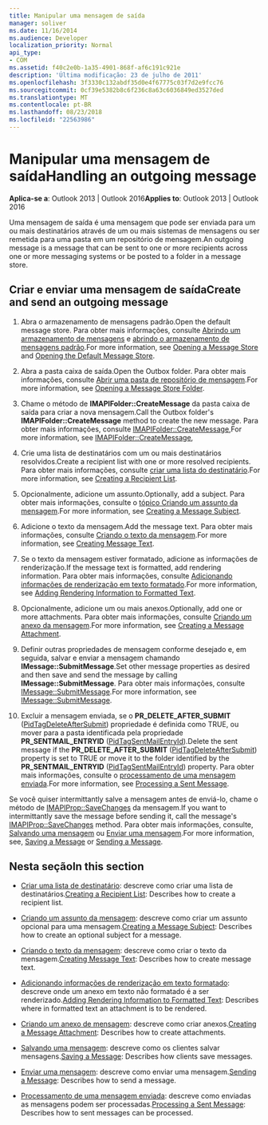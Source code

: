 ```yaml
---
title: Manipular uma mensagem de saída
manager: soliver
ms.date: 11/16/2014
ms.audience: Developer
localization_priority: Normal
api_type:
- COM
ms.assetid: f40c2e0b-1a35-4901-868f-af6c191c921e
description: 'Última modificação: 23 de julho de 2011'
ms.openlocfilehash: 3f3330c132abdf35d0e4f67775c03f7d2e9fcc76
ms.sourcegitcommit: 0cf39e5382b8c6f236c8a63c6036849ed3527ded
ms.translationtype: MT
ms.contentlocale: pt-BR
ms.lasthandoff: 08/23/2018
ms.locfileid: "22563986"
---
```

# <a name="handling-an-outgoing-message"></a><span data-ttu-id="721ce-103">Manipular uma mensagem de saída</span><span class="sxs-lookup"><span data-stu-id="721ce-103">Handling an outgoing message</span></span>

<span data-ttu-id="721ce-104">**Aplica-se a**: Outlook 2013 | Outlook 2016</span><span class="sxs-lookup"><span data-stu-id="721ce-104">**Applies to**: Outlook 2013 | Outlook 2016</span></span> 
  
<span data-ttu-id="721ce-105">Uma mensagem de saída é uma mensagem que pode ser enviada para um ou mais destinatários através de um ou mais sistemas de mensagens ou ser remetida para uma pasta em um repositório de mensagem.</span><span class="sxs-lookup"><span data-stu-id="721ce-105">An outgoing message is a message that can be sent to one or more recipients across one or more messaging systems or be posted to a folder in a message store.</span></span>
  
## <a name="create-and-send-an-outgoing-message"></a><span data-ttu-id="721ce-106">Criar e enviar uma mensagem de saída</span><span class="sxs-lookup"><span data-stu-id="721ce-106">Create and send an outgoing message</span></span>
  
1. <span data-ttu-id="721ce-107">Abra o armazenamento de mensagens padrão.</span><span class="sxs-lookup"><span data-stu-id="721ce-107">Open the default message store.</span></span> <span data-ttu-id="721ce-108">Para obter mais informações, consulte [Abrindo um armazenamento de mensagens](opening-a-message-store.md) e [abrindo o armazenamento de mensagens padrão](opening-the-default-message-store.md).</span><span class="sxs-lookup"><span data-stu-id="721ce-108">For more information, see [Opening a Message Store](opening-a-message-store.md) and [Opening the Default Message Store](opening-the-default-message-store.md).</span></span>
    
2. <span data-ttu-id="721ce-109">Abra a pasta caixa de saída.</span><span class="sxs-lookup"><span data-stu-id="721ce-109">Open the Outbox folder.</span></span> <span data-ttu-id="721ce-110">Para obter mais informações, consulte [Abrir uma pasta de repositório de mensagem](opening-a-message-store-folder.md).</span><span class="sxs-lookup"><span data-stu-id="721ce-110">For more information, see [Opening a Message Store Folder](opening-a-message-store-folder.md).</span></span>
    
3. <span data-ttu-id="721ce-111">Chame o método de **IMAPIFolder::CreateMessage** da pasta caixa de saída para criar a nova mensagem.</span><span class="sxs-lookup"><span data-stu-id="721ce-111">Call the Outbox folder's **IMAPIFolder::CreateMessage** method to create the new message.</span></span> <span data-ttu-id="721ce-112">Para obter mais informações, consulte [IMAPIFolder::CreateMessage](imapifolder-createmessage.md),</span><span class="sxs-lookup"><span data-stu-id="721ce-112">For more information, see [IMAPIFolder::CreateMessage](imapifolder-createmessage.md),</span></span>
    
4. <span data-ttu-id="721ce-113">Crie uma lista de destinatários com um ou mais destinatários resolvidos.</span><span class="sxs-lookup"><span data-stu-id="721ce-113">Create a recipient list with one or more resolved recipients.</span></span> <span data-ttu-id="721ce-114">Para obter mais informações, consulte [criar uma lista do destinatário](creating-a-recipient-list.md).</span><span class="sxs-lookup"><span data-stu-id="721ce-114">For more information, see [Creating a Recipient List](creating-a-recipient-list.md).</span></span>
    
5. <span data-ttu-id="721ce-115">Opcionalmente, adicione um assunto.</span><span class="sxs-lookup"><span data-stu-id="721ce-115">Optionally, add a subject.</span></span> <span data-ttu-id="721ce-116">Para obter mais informações, consulte o [tópico Criando um assunto da mensagem](creating-a-message-subject.md).</span><span class="sxs-lookup"><span data-stu-id="721ce-116">For more information, see [Creating a Message Subject](creating-a-message-subject.md).</span></span>
    
6. <span data-ttu-id="721ce-117">Adicione o texto da mensagem.</span><span class="sxs-lookup"><span data-stu-id="721ce-117">Add the message text.</span></span> <span data-ttu-id="721ce-118">Para obter mais informações, consulte [Criando o texto da mensagem](creating-message-text.md).</span><span class="sxs-lookup"><span data-stu-id="721ce-118">For more information, see [Creating Message Text](creating-message-text.md).</span></span>
    
7. <span data-ttu-id="721ce-119">Se o texto da mensagem estiver formatado, adicione as informações de renderização.</span><span class="sxs-lookup"><span data-stu-id="721ce-119">If the message text is formatted, add rendering information.</span></span> <span data-ttu-id="721ce-120">Para obter mais informações, consulte [Adicionando informações de renderização em texto formatado](adding-rendering-information-to-formatted-text.md).</span><span class="sxs-lookup"><span data-stu-id="721ce-120">For more information, see [Adding Rendering Information to Formatted Text](adding-rendering-information-to-formatted-text.md).</span></span>
    
8. <span data-ttu-id="721ce-121">Opcionalmente, adicione um ou mais anexos.</span><span class="sxs-lookup"><span data-stu-id="721ce-121">Optionally, add one or more attachments.</span></span> <span data-ttu-id="721ce-122">Para obter mais informações, consulte [Criando um anexo da mensagem](creating-a-message-attachment.md).</span><span class="sxs-lookup"><span data-stu-id="721ce-122">For more information, see [Creating a Message Attachment](creating-a-message-attachment.md).</span></span>
    
9. <span data-ttu-id="721ce-123">Definir outras propriedades de mensagem conforme desejado e, em seguida, salvar e enviar a mensagem chamando **IMessage::SubmitMessage**.</span><span class="sxs-lookup"><span data-stu-id="721ce-123">Set other message properties as desired and then save and send the message by calling **IMessage::SubmitMessage**.</span></span> <span data-ttu-id="721ce-124">Para obter mais informações, consulte [IMessage::SubmitMessage](imessage-submitmessage.md).</span><span class="sxs-lookup"><span data-stu-id="721ce-124">For more information, see [IMessage::SubmitMessage](imessage-submitmessage.md).</span></span>
    
10. <span data-ttu-id="721ce-125">Excluir a mensagem enviada, se o **PR\_DELETE_AFTER_SUBMIT** ([PidTagDeleteAfterSubmit](pidtagdeleteaftersubmit-canonical-property.md)) propriedade é definida como TRUE, ou mover para a pasta identificada pela propriedade **PR_SENTMAIL_ENTRYID** ([PidTagSentMailEntryId](pidtagsentmailentryid-canonical-property.md)).</span><span class="sxs-lookup"><span data-stu-id="721ce-125">Delete the sent message if the **PR\_DELETE_AFTER_SUBMIT** ([PidTagDeleteAfterSubmit](pidtagdeleteaftersubmit-canonical-property.md)) property is set to TRUE or move it to the folder identified by the **PR_SENTMAIL_ENTRYID** ([PidTagSentMailEntryId](pidtagsentmailentryid-canonical-property.md)) property.</span></span> <span data-ttu-id="721ce-126">Para obter mais informações, consulte o [processamento de uma mensagem enviada](processing-a-sent-message.md).</span><span class="sxs-lookup"><span data-stu-id="721ce-126">For more information, see [Processing a Sent Message](processing-a-sent-message.md).</span></span>
    
<span data-ttu-id="721ce-127">Se você quiser intermittantly salve a mensagem antes de enviá-lo, chame o método de [IMAPIProp::SaveChanges](imapiprop-savechanges.md) da mensagem.</span><span class="sxs-lookup"><span data-stu-id="721ce-127">If you want to intermittantly save the message before sending it, call the message's [IMAPIProp::SaveChanges](imapiprop-savechanges.md) method.</span></span> <span data-ttu-id="721ce-128">Para obter mais informações, consulte, [Salvando uma mensagem](saving-a-message.md) ou [Enviar uma mensagem](sending-a-message.md).</span><span class="sxs-lookup"><span data-stu-id="721ce-128">For more information, see, [Saving a Message](saving-a-message.md) or [Sending a Message](sending-a-message.md).</span></span> 
  
## <a name="in-this-section"></a><span data-ttu-id="721ce-129">Nesta seção</span><span class="sxs-lookup"><span data-stu-id="721ce-129">In this section</span></span>

- <span data-ttu-id="721ce-130">[Criar uma lista de destinatário](creating-a-recipient-list.md): descreve como criar uma lista de destinatários.</span><span class="sxs-lookup"><span data-stu-id="721ce-130">[Creating a Recipient List](creating-a-recipient-list.md): Describes how to create a recipient list.</span></span>
    
- <span data-ttu-id="721ce-131">[Criando um assunto da mensagem](creating-a-message-subject.md): descreve como criar um assunto opcional para uma mensagem.</span><span class="sxs-lookup"><span data-stu-id="721ce-131">[Creating a Message Subject](creating-a-message-subject.md): Describes how to create an optional subject for a message.</span></span>
    
- <span data-ttu-id="721ce-132">[Criando o texto da mensagem](creating-message-text.md): descreve como criar o texto da mensagem.</span><span class="sxs-lookup"><span data-stu-id="721ce-132">[Creating Message Text](creating-message-text.md): Describes how to create message text.</span></span>
    
- <span data-ttu-id="721ce-133">[Adicionando informações de renderização em texto formatado](adding-rendering-information-to-formatted-text.md): descreve onde um anexo em texto não formatado é a ser renderizado.</span><span class="sxs-lookup"><span data-stu-id="721ce-133">[Adding Rendering Information to Formatted Text](adding-rendering-information-to-formatted-text.md): Describes where in formatted text an attachment is to be rendered.</span></span>
    
- <span data-ttu-id="721ce-134">[Criando um anexo de mensagem](creating-a-message-attachment.md): descreve como criar anexos.</span><span class="sxs-lookup"><span data-stu-id="721ce-134">[Creating a Message Attachment](creating-a-message-attachment.md): Describes how to create attachments.</span></span>
    
- <span data-ttu-id="721ce-135">[Salvando uma mensagem](saving-a-message.md): descreve como os clientes salvar mensagens.</span><span class="sxs-lookup"><span data-stu-id="721ce-135">[Saving a Message](saving-a-message.md): Describes how clients save messages.</span></span>
    
- <span data-ttu-id="721ce-136">[Enviar uma mensagem](sending-a-message.md): descreve como enviar uma mensagem.</span><span class="sxs-lookup"><span data-stu-id="721ce-136">[Sending a Message](sending-a-message.md): Describes how to send a message.</span></span>
    
- <span data-ttu-id="721ce-137">[Processamento de uma mensagem enviada](processing-a-sent-message.md): descreve como enviadas as mensagens podem ser processadas.</span><span class="sxs-lookup"><span data-stu-id="721ce-137">[Processing a Sent Message](processing-a-sent-message.md): Describes how to sent messages can be processed.</span></span>
    

